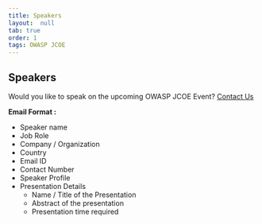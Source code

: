 ```yaml
---
title: Speakers
layout:  null
tab: true
order: 1
tags: OWASP JCOE
---
```


## Speakers

Would you like to speak on the upcoming OWASP JCOE Event? [Contact Us](mailto:parth.patil@owasp.org)

**Email Format :**

- Speaker name
- Job Role
- Company / Organization
- Country
- Email ID
- Contact Number
- Speaker Profile
- Presentation Details
    - Name / Title of the Presentation
    - Abstract of the presentation
    - Presentation time required


